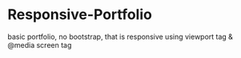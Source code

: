 # Responsive-Portfolio
basic portfolio, no bootstrap, that is responsive using viewport tag & @media screen tag

